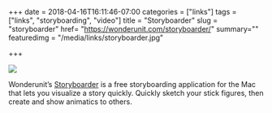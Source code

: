 +++
date = 2018-04-16T16:11:46-07:00
categories = ["links"]
tags = ["links", "storyboarding", "video"]
title = "Storyboarder"
slug = "storyboarder"
href= "https://wonderunit.com/storyboarder/"
summary=""
featuredimg = "/media/links/storyboarder.jpg"


+++

<img src="/media/links/storyboarder.jpg" />

Wonderunit’s <a href="https://wonderunit.com/storyboarder/">Storyboarder</a> is a free storyboarding application for the Mac that lets you visualize a story quickly. Quickly sketch your stick figures, then create and show animatics to others.
